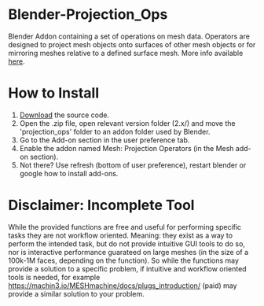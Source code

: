 # Blender-Projection_Ops
Blender Addon containing a set of operations on mesh data. Operators are designed to project mesh objects onto surfaces of other 
mesh objects or for mirroring meshes relative to a defined surface mesh. More info available [here](https://blenderartists.org/t/addon-projection-ops/674923).


# How to Install
1. [Download](https://github.com/MattiasFredriksson/Blender-Projection_Ops/archive/master.zip) the source code.
2. Open the .zip file, open relevant version folder (2.x/) and move the 'projection_ops' folder to an addon folder used by Blender.
3. Go to the Add-on section in the user preference tab.
4. Enable the addon named Mesh: Projection Operators (in the Mesh add-on section).
5. Not there? Use refresh (bottom of user preference), restart blender or google how to install add-ons.


# Disclaimer: Incomplete Tool
While the provided functions are free and useful for performing specific tasks they are not workflow oriented. Meaning: they exist as a way to perform the intended task, but do not provide intuitive GUI tools to do so, nor is interactive performance guarateed on large meshes (in the size of a 100k-1M faces, depending on the function). So while the functions may provide a solution to a specific problem, if intuitive and workflow oriented tools is needed, for example https://machin3.io/MESHmachine/docs/plugs_introduction/ (paid) may provide a similar solution to your problem. 
